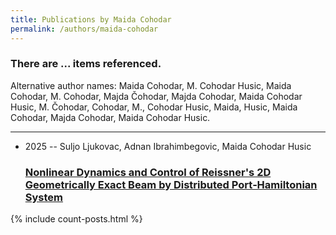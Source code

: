 ```yaml
---
title: Publications by Maida Cohodar
permalink: /authors/maida-cohodar
---
```


<h3 id="number-posts">There are ... items referenced.</h3>
<p id='info-authors'>Alternative author names: Maida Cohodar, M. Cohodar Husic, Maida Cohodar, M. Cohodar, Majda Čohodar, Majda Cohodar, Maida Cohodar Husic, M. Čohodar, Cohodar, M., Cohodar Husic, Maida, Husic, Maida Cohodar, Majda Cohodar, Maida Cohodar Husic.</p>
<hr />
<ul class="post-list">
<li><span class='post-meta'>2025 -- Suljo Ljukovac, Adnan Ibrahimbegovic, Maida Cohodar Husic</span><h3><a class='post-link' href="{{ site.baseurl }}/nonlinear-dynamics-and-control-of-reissner-s-2d-geometrically-exact-beam-by-distributed-port-hamiltonian-system">Nonlinear Dynamics and Control of Reissner's 2D Geometrically Exact Beam by Distributed Port‐Hamiltonian System</a></h3></li>

</ul>
{% include count-posts.html %}
